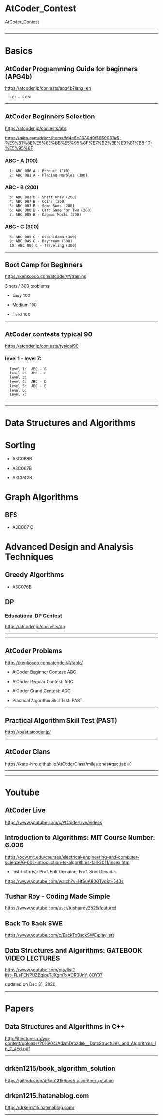# AtCoder_Contest
AtCoder_Contest

-------
-------

# Basics


## AtCoder Programming Guide for beginners (APG4b)
https://atcoder.jp/contests/apg4b?lang=en

      EX1 - EX26

-------



## AtCoder Beginners Selection
https://atcoder.jp/contests/abs


https://qiita.com/drken/items/fd4e5e3630d0f5859067#5-%E9%81%8E%E5%8E%BB%E5%95%8F%E7%B2%BE%E9%81%B8-10-%E5%95%8F

### ABC - A (100)
      1: ABC 086 A - Product (100) 
      2: ABC 081 A - Placing Marbles (100)

### ABC - B (200)
      3: ABC 081 B - Shift Only (200) 
      4: ABC 087 B - Coins (200)
      5: ABC 083 B - Some Sums (200) 
      6: ABC 088 B - Card Game for Two (200)
      7: ABC 085 B - Kagami Mochi (200) 

### ABC - C (300)
      8: ABC 085 C - Otoshidama (300)
      9: ABC 049 C - Daydream (300) 
      10: ABC 086 C - Traveling (300)


-------


## Boot Camp for Beginners
https://kenkoooo.com/atcoder/#/training

3 sets / 300 problems

- Easy 100 

- Medium 100 

- Hard 100 

-------

## AtCoder contests typical 90
https://atcoder.jp/contests/typical90

### level 1 - level 7:
      level 1:  ABC - B
      level 2:  ABC - C
      level 3:  
      level 4:  ABC - D
      level 5:  ABC - E
      level 6:
      level 7:



-------
-------

# Data Structures and Algorithms


# Sorting

- ABC088B

- ABC067B

- ABC042B


# Graph Algorithms

## BFS

- ABC007 C

# Advanced Design and Analysis Techniques

## Greedy Algorithms

- ABC076B


## DP
### Educational DP Contest
https://atcoder.jp/contests/dp







-------
-------

## AtCoder Problems
https://kenkoooo.com/atcoder/#/table/

- AtCoder Beginner Contest: ABC

- AtCoder Regular Contest: ARC

- AtCoder Grand Contest: AGC

- Practical Algorithm Skill Test: PAST

-------

## Practical Algorithm Skill Test (PAST)
https://past.atcoder.jp/

-------

## AtCoder Clans
https://kato-hiro.github.io/AtCoderClans/milestones#gsc.tab=0

-------
-------

# Youtube

## AtCoder Live
https://www.youtube.com/c/AtCoderLive/videos

## Introduction to Algorithms: MIT Course Number: 6.006
https://ocw.mit.edu/courses/electrical-engineering-and-computer-science/6-006-introduction-to-algorithms-fall-2011/index.htm

- Instructor(s): Prof. Erik Demaine, Prof. Srini Devadas

https://www.youtube.com/watch?v=HtSuA80QTyo&t=543s

## Tushar Roy - Coding Made Simple
https://www.youtube.com/user/tusharroy2525/featured



## Back To Back SWE
https://www.youtube.com/c/BackToBackSWE/playlists


## Data Structures and Algorithms: GATEBOOK VIDEO LECTURES
https://www.youtube.com/playlist?list=PLsFENPUZBqipuTJXgm7xAOR0UnY_8OY07


updated on Dec 31, 2020

-------

# Papers

## Data Structures and Algorithms in C++
http://itlectures.ro/wp-content/uploads/2016/04/AdamDrozdek__DataStructures_and_Algorithms_in_C_4Ed.pdf


------

## drken1215/book_algorithm_solution
https://github.com/drken1215/book_algorithm_solution


## drken1215.hatenablog.com
https://drken1215.hatenablog.com/


-------

